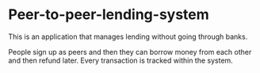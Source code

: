 # Peer-to-peer-lending-system

This is an application that manages lending without going through banks.

People sign up as peers and then they can borrow money from each other and then refund later. Every transaction is tracked within the system.
